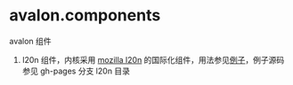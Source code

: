 # avalon.components

avalon 组件

1. l20n 组件，内核采用 [mozilla l20n](l20n.org) 的国际化组件，用法参见[例子](pinghe.github.io/avalon.components/l20n/examples/examples.html)，例子源码参见 gh-pages 分支 l20n 目录
